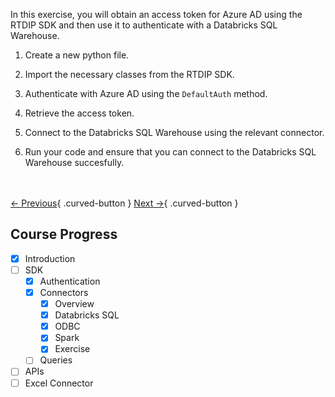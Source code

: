In this exercise, you will obtain an access token for Azure AD using the RTDIP SDK and then use it to authenticate with a Databricks SQL Warehouse.

1. Create a new python file.

2. Import the necessary classes from the RTDIP SDK.

3. Authenticate with Azure AD using the `DefaultAuth` method.

4. Retrieve the access token.

5. Connect to the Databricks SQL Warehouse using the relevant connector.

6. Run your code and ensure that you can connect to the Databricks SQL Warehouse succesfully.

<br></br>
[← Previous](./spark-connector.md){ .curved-button }
[Next →](../queries/timeseries.md){ .curved-button }

## Course Progress
-   [X] Introduction
-   [ ] SDK
    *   [X] Authentication
    *   [X] Connectors
        +   [X] Overview
        +   [X] Databricks SQL
        +   [X] ODBC
        +   [X] Spark
        +   [X] Exercise
    *   [ ] Queries
-   [ ] APIs
-   [ ] Excel Connector
